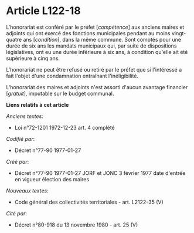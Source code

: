 # Article L122-18

L'honorariat est conféré par le préfet [*compétence*] aux anciens maires et adjoints qui ont exercé des fonctions municipales
pendant au moins vingt-quatre ans [*condition*], dans la même commune. Sont comptés pour une durée de six ans les mandats
municipaux qui, par suite de dispositions législatives, ont eu une durée inférieure à six ans, à condition qu'elle ait été
supérieure à cinq ans. 

L'honorariat ne peut être refusé ou retiré par le préfet que si l'intéressé a fait l'objet d'une condamnation entraînant
l'inéligibilité. 

L'honorariat des maires et adjoints n'est assorti d'aucun avantage financier [*gratuit*], imputable sur le budget communal.

**Liens relatifs à cet article**

_Anciens textes_:

  - Loi n°72-1201 1972-12-23 art. 4 complété

_Codifié par_:

  - Décret n°77-90 1977-01-27

_Créé par_:

  - Décret n°77-90 1977-01-27 JORF et JONC 3 février 1977 date d'entrée en vigueur élection des maires

_Nouveaux textes_:

  - Code général des collectivités territoriales - art. L2122-35 (V)

_Cité par_:

  - Décret n°80-918 du 13 novembre 1980 - art. 25 (V)
